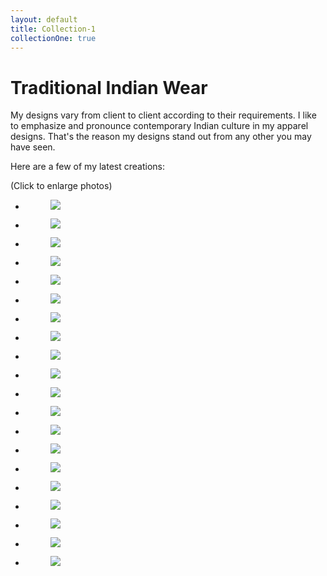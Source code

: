 ```yaml
---
layout: default
title: Collection-1
collectionOne: true
---
```


# Traditional Indian Wear

My designs vary from client to client according to their requirements. I like to emphasize and pronounce contemporary Indian culture in my apparel designs. That's the reason my designs stand out from any other you may have seen.

Here are a few of my latest creations:

<div class="disclaimer">(Click to enlarge photos)</div>

<ul class="rig columns-2">
	<li>
		<figure>
			<a href="{{ site.url }}/images/chaniya-choli/1.jpg"
			class="fresco" data-fresco-group="one"
			data-fresco-caption=""><img src="{{ site.url }}/images/chaniya-choli/1.jpg"></a>
			<figcaption></figcaption>
		</figure>
	</li>
	<li>
		<figure>
			<a href="{{ site.url }}/images/chaniya-choli/2.jpg"
			class="fresco" data-fresco-group="one"
			data-fresco-caption=""><img src="{{ site.url }}/images/chaniya-choli/2.jpg"></a>
			<figcaption></figcaption>
		</figure>
	</li>
</ul>



<ul class="rig columns-2">
	<li>
		<figure>
			<a href="{{ site.url }}/images/chaniya-choli/3.jpg"
			class="fresco" data-fresco-group="one"
			data-fresco-caption=""><img src="{{ site.url }}/images/chaniya-choli/3.jpg"></a>
			<figcaption></figcaption>
		</figure>
	</li>
	<li>
		<figure>
			<a href="{{ site.url }}/images/chaniya-choli/4.jpg"
			class="fresco" data-fresco-group="one"
			data-fresco-caption=""><img src="{{ site.url }}/images/chaniya-choli/4.jpg"></a>
			<figcaption></figcaption>
		</figure>
	</li>
</ul>


<ul class="rig columns-2">
	<li>
		<figure>
			<a href="{{ site.url }}/images/chaniya-choli/5.jpg"
			class="fresco" data-fresco-group="one"
			data-fresco-caption=""><img src="{{ site.url }}/images/chaniya-choli/5.jpg"></a>
			<figcaption></figcaption>
		</figure>
	</li>
	<li>
		<figure>
			<a href="{{ site.url }}/images/chaniya-choli/6.jpg"
			class="fresco" data-fresco-group="one"
			data-fresco-caption=""><img src="{{ site.url }}/images/chaniya-choli/6.jpg"></a>
			<figcaption></figcaption>
		</figure>
	</li>
</ul>


<ul class="rig columns-2">
	<li>
		<figure>
			<a href="{{ site.url }}/images/chaniya-choli/7.jpg"
			class="fresco" data-fresco-group="one"
			data-fresco-caption=""><img src="{{ site.url }}/images/chaniya-choli/7.jpg"></a>
			<figcaption></figcaption>
		</figure>
	</li>
	<li>
		<figure>
			<a href="{{ site.url }}/images/chaniya-choli/8.jpg"
			class="fresco" data-fresco-group="one"
			data-fresco-caption=""><img src="{{ site.url }}/images/chaniya-choli/8.jpg"></a>
			<figcaption></figcaption>
		</figure>
	</li>
</ul>

<ul class="rig columns-2">
	<li>
		<figure>
			<a href="{{ site.url }}/images/chaniya-choli/9.jpg"
			class="fresco" data-fresco-group="one"
			data-fresco-caption=""><img src="{{ site.url }}/images/chaniya-choli/9.jpg"></a>
			<figcaption></figcaption>
		</figure>
	</li>
	<li>
		<figure>
			<a href="{{ site.url }}/images/chaniya-choli/10.jpg"
			class="fresco" data-fresco-group="one"
			data-fresco-caption=""><img src="{{ site.url }}/images/chaniya-choli/10.jpg"></a>
			<figcaption></figcaption>
		</figure>
	</li>
</ul>

<ul class="rig columns-2">
	<li>
		<figure>
			<a href="{{ site.url }}/images/chaniya-choli/11.jpg"
			class="fresco" data-fresco-group="one"
			data-fresco-caption=""><img src="{{ site.url }}/images/chaniya-choli/11.jpg"></a>
			<figcaption></figcaption>
		</figure>
	</li>
	<li>
		<figure>
			<a href="{{ site.url }}/images/chaniya-choli/12.jpg"
			class="fresco" data-fresco-group="one"
			data-fresco-caption=""><img src="{{ site.url }}/images/chaniya-choli/12.jpg"></a>
			<figcaption></figcaption>
		</figure>
	</li>
</ul>

<ul class="rig columns-2">
	<li>
		<figure>
			<a href="{{ site.url }}/images/chaniya-choli/13.jpg"
			class="fresco" data-fresco-group="one"
			data-fresco-caption=""><img src="{{ site.url }}/images/chaniya-choli/13.jpg"></a>
			<figcaption></figcaption>
		</figure>
	</li>
	<li>
		<figure>
			<a href="{{ site.url }}/images/chaniya-choli/14.jpg"
			class="fresco" data-fresco-group="one"
			data-fresco-caption=""><img src="{{ site.url }}/images/chaniya-choli/14.jpg"></a>
			<figcaption></figcaption>
		</figure>
	</li>
</ul>

<ul class="rig columns-2">
	<li>
		<figure>
			<a href="{{ site.url }}/images/chaniya-choli/15.jpg"
			class="fresco" data-fresco-group="one"
			data-fresco-caption=""><img src="{{ site.url }}/images/chaniya-choli/15.jpg"></a>
			<figcaption></figcaption>
		</figure>
	</li>
	<li>
		<figure>
			<a href="{{ site.url }}/images/chaniya-choli/16.jpg"
			class="fresco" data-fresco-group="one"
			data-fresco-caption=""><img src="{{ site.url }}/images/chaniya-choli/16.jpg"></a>
			<figcaption></figcaption>
		</figure>
	</li>
</ul>

<ul class="rig columns-2">
	<li>
		<figure>
			<a href="{{ site.url }}/images/chaniya-choli/17.jpg"
			class="fresco" data-fresco-group="one"
			data-fresco-caption=""><img src="{{ site.url }}/images/chaniya-choli/17.jpg"></a>
			<figcaption></figcaption>
		</figure>
	</li>
	<li>
		<figure>
			<a href="{{ site.url }}/images/chaniya-choli/18.jpg"
			class="fresco" data-fresco-group="one"
			data-fresco-caption=""><img src="{{ site.url }}/images/chaniya-choli/18.jpg"></a>
			<figcaption></figcaption>
		</figure>
	</li>
</ul>

<ul class="rig columns-2">
	<li>
		<figure>
			<a href="{{ site.url }}/images/chaniya-choli/19.jpg"
			class="fresco" data-fresco-group="one"
			data-fresco-caption=""><img src="{{ site.url }}/images/chaniya-choli/19.jpg"></a>
			<figcaption></figcaption>
		</figure>
	</li>
	<li>
		<figure>
			<a href="{{ site.url }}/images/chaniya-choli/20.jpg"
			class="fresco" data-fresco-group="one"
			data-fresco-caption=""><img src="{{ site.url }}/images/chaniya-choli/20.jpg"></a>
			<figcaption></figcaption>
		</figure>
	</li>
</ul>
